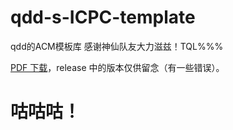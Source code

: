 # qdd-s-ICPC-template

qdd的ACM模板库 感谢神仙队友大力滋兹！TQL%%%

[PDF 下载](https://github.com/qdd-moe/qdd-s-ICPC-template-export/releases/latest/download/template.pdf)，release 中的版本仅供留念（有一些错误）。

# 咕咕咕！
